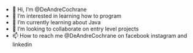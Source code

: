 - 👋 Hi, I’m @DeAndreCochrane
- 👀 I’m interested in learning how to program
- 🌱 I’m currently learning about Java
- 💞️ I’m looking to collaborate on entry level projects
- 📫 How to reach me @DeAndreCochrane on facebook instagram and linkedin

<!---
DeAndreCochrane/DeAndreCochrane is a ✨ special ✨ repository because its `README.md` (this file) appears on your GitHub profile.
You can click the Preview link to take a look at your changes.
--->
